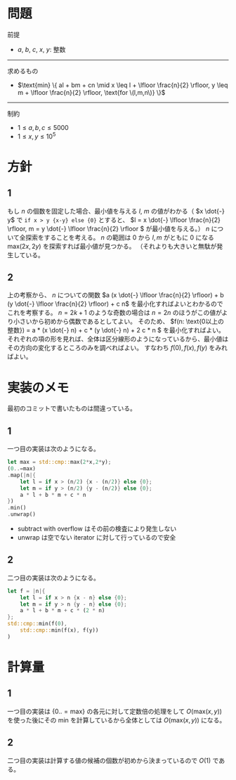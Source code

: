 # 問題
前提
- $a$, $b$, $c$, $x$, $y$: 整数
---
求めるもの
- $\text{min} \{ al + bm + cn \mid x \leq l + \lfloor \frac{n}{2} \rfloor, y \leq m + \lfloor \frac{n}{2} \rfloor, \text{for \(l,m,n\)} \}$
---
制約
- $1 \leq a,b,c \leq 5000$
- $1 \leq x,y \leq 10^5$

# 方針
## 1
もし $n$ の個数を固定した場合、最小値を与える $l$, $m$ の値がわかる（ $x \dot{-} y$ で `if x > y {x-y} else {0}` とすると、 $l = x \dot{-} \lfloor \frac{n}{2} \rfloor, m = y \dot{-} \lfloor \frac{n}{2} \rfloor $ が最小値を与える。）
$n$ について全探索をすることを考える。
$n$ の範囲は $0$ から $l,m$ がともに $0$ になる $\text{max}(2x, 2y)$ を探索すれば最小値が見つかる。
（それよりも大きいと無駄が発生している。
## 2
上の考察から、 $n$ についての関数 $a (x \dot{-} \lfloor \frac{n}{2} \rfloor) + b (y \dot{-} \lfloor \frac{n}{2} \rfloor) + c n$ を最小化すればよいとわかるのでこれを考察する。
$n=2k+1$ のような奇数の場合は $n=2n$ のほうがこの値がより小さいから初めから偶数であるとしてよい。
そのため、 $f(n: \text{0以上の整数}) = a * (x \dot{-} n) + c * (y \dot{-} n) + 2 c * n $ を最小化すればよい。
それぞれの項の形を見れば、全体は区分線形のようになっているから、最小値はその方向の変化するところのみを調べればよい。
すなわち $f(0), f(x), f(y)$ をみればよい。

# 実装のメモ
最初のコミットで書いたものは間違っている。
## 1
一つ目の実装は次のようになる。
```Rust
let max = std::cmp::max(2*x,2*y);
(0..=max)
.map(|n|{
    let l = if x > (n/2) {x - (n/2)} else {0};
    let m = if y > (n/2) {y - (n/2)} else {0};
    a * l + b * m + c * n
})
.min()
.unwrap()
```
- subtract with overflow はその前の検査により発生しない
- unwrap は空でない iterator に対して行っているので安全

## 2
二つ目の実装は次のようになる。
```Rust
let f = |n|{
    let l = if x > n {x - n} else {0};
    let m = if y > n {y - n} else {0};
    a * l + b * m + c * (2 * n)
};
std::cmp::min(f(0), 
    std::cmp::min(f(x), f(y))
)
```

# 計算量
## 1
一つ目の実装は
$\{0..=\text{max}\}$ の各元に対して定数倍の処理をして $O(\text{max}(x,y))$ を使った後にその min を計算しているから全体としては $O(\text{max}(x,y))$ になる。

## 2
二つ目の実装は計算する値の候補の個数が初めから決まっているので $O(1)$ である。